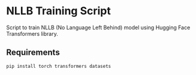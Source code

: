 # NLLB Training Script

Script to train NLLB (No Language Left Behind) model using Hugging Face Transformers library. 

## Requirements

```bash
pip install torch transformers datasets
